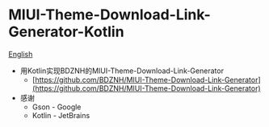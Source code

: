 # MIUI-Theme-Download-Link-Generator-Kotlin

[English](README.md)

* 用Kotlin实现BDZNH的MIUI-Theme-Download-Link-Generator
   * [https://github.com/BDZNH/MIUI-Theme-Download-Link-Generator](https://github.com/BDZNH/MIUI-Theme-Download-Link-Generator)
* 感谢
   * Gson - Google
   * Kotlin - JetBrains